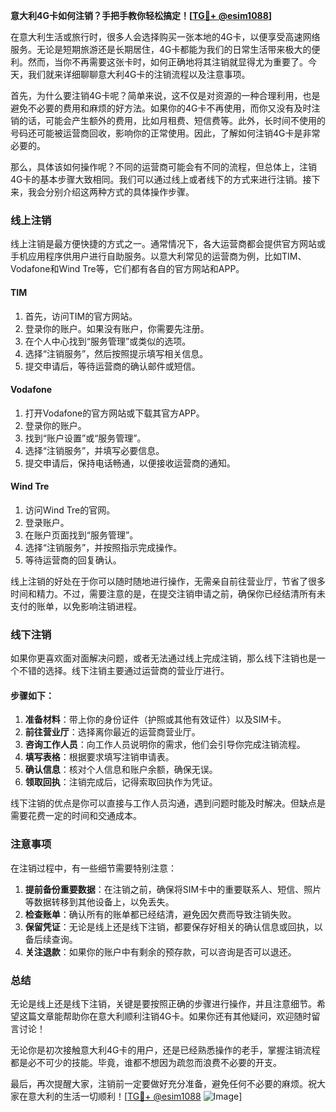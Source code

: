 **意大利4G卡如何注销？手把手教你轻松搞定！[[TG💪+ @esim1088](https://t.me/s/esim1088)]**

在意大利生活或旅行时，很多人会选择购买一张本地的4G卡，以便享受高速网络服务。无论是短期旅游还是长期居住，4G卡都能为我们的日常生活带来极大的便利。然而，当你不再需要这张卡时，如何正确地将其注销就显得尤为重要了。今天，我们就来详细聊聊意大利4G卡的注销流程以及注意事项。

首先，为什么要注销4G卡呢？简单来说，这不仅是对资源的一种合理利用，也是避免不必要的费用和麻烦的好方法。如果你的4G卡不再使用，而你又没有及时注销的话，可能会产生额外的费用，比如月租费、短信费等。此外，长时间不使用的号码还可能被运营商回收，影响你的正常使用。因此，了解如何注销4G卡是非常必要的。

那么，具体该如何操作呢？不同的运营商可能会有不同的流程，但总体上，注销4G卡的基本步骤大致相同。我们可以通过线上或者线下的方式来进行注销。接下来，我会分别介绍这两种方式的具体操作步骤。

### 线上注销

线上注销是最方便快捷的方式之一。通常情况下，各大运营商都会提供官方网站或手机应用程序供用户进行自助服务。以意大利常见的运营商为例，比如TIM、Vodafone和Wind Tre等，它们都有各自的官方网站和APP。

#### TIM
1. 首先，访问TIM的官方网站。
2. 登录你的账户。如果没有账户，你需要先注册。
3. 在个人中心找到“服务管理”或类似的选项。
4. 选择“注销服务”，然后按照提示填写相关信息。
5. 提交申请后，等待运营商的确认邮件或短信。

#### Vodafone
1. 打开Vodafone的官方网站或下载其官方APP。
2. 登录你的账户。
3. 找到“账户设置”或“服务管理”。
4. 选择“注销服务”，并填写必要信息。
5. 提交申请后，保持电话畅通，以便接收运营商的通知。

#### Wind Tre
1. 访问Wind Tre的官网。
2. 登录账户。
3. 在账户页面找到“服务管理”。
4. 选择“注销服务”，并按照指示完成操作。
5. 等待运营商的回复确认。

线上注销的好处在于你可以随时随地进行操作，无需亲自前往营业厅，节省了很多时间和精力。不过，需要注意的是，在提交注销申请之前，确保你已经结清所有未支付的账单，以免影响注销进程。

### 线下注销

如果你更喜欢面对面解决问题，或者无法通过线上完成注销，那么线下注销也是一个不错的选择。线下注销主要通过运营商的营业厅进行。

#### 步骤如下：
1. **准备材料**：带上你的身份证件（护照或其他有效证件）以及SIM卡。
2. **前往营业厅**：选择离你最近的运营商营业厅。
3. **咨询工作人员**：向工作人员说明你的需求，他们会引导你完成注销流程。
4. **填写表格**：根据要求填写注销申请表。
5. **确认信息**：核对个人信息和账户余额，确保无误。
6. **领取回执**：注销完成后，记得索取回执作为凭证。

线下注销的优点是你可以直接与工作人员沟通，遇到问题时能及时解决。但缺点是需要花费一定的时间和交通成本。

### 注意事项

在注销过程中，有一些细节需要特别注意：

1. **提前备份重要数据**：在注销之前，确保将SIM卡中的重要联系人、短信、照片等数据转移到其他设备上，以免丢失。
2. **检查账单**：确认所有的账单都已经结清，避免因欠费而导致注销失败。
3. **保留凭证**：无论是线上还是线下注销，都要保存好相关的确认信息或回执，以备后续查询。
4. **关注退款**：如果你的账户中有剩余的预存款，可以咨询是否可以退还。

### 总结

无论是线上还是线下注销，关键是要按照正确的步骤进行操作，并且注意细节。希望这篇文章能帮助你在意大利顺利注销4G卡。如果你还有其他疑问，欢迎随时留言讨论！

无论你是初次接触意大利4G卡的用户，还是已经熟悉操作的老手，掌握注销流程都是必不可少的技能。毕竟，谁都不想因为疏忽而浪费不必要的开支。

最后，再次提醒大家，注销前一定要做好充分准备，避免任何不必要的麻烦。祝大家在意大利的生活一切顺利！[[TG💪+ @esim1088](https://t.me/s/esim1088) ![Image](https://i.postimg.cc/4NQfJmqS/Snipaste-2025-05-13-00-14-12.png)]